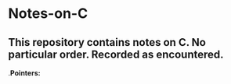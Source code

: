 # Notes-on-C
This repository contains notes on C. No particular order. Recorded as encountered.
-------------------------------------------------------------------------------------------------------------------------------
.**Pointers:**
